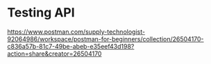 # Testing API


https://www.postman.com/supply-technologist-92064986/workspace/postman-for-beginners/collection/26504170-c836a57b-81c7-49be-abeb-e35eef43d198?action=share&creator=26504170
